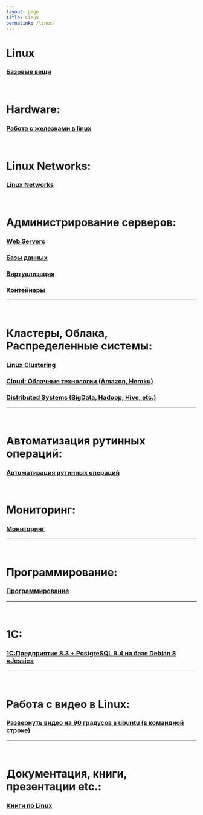 ```yaml
---
layout: page
title: Linux
permalink: /linux/
---
```


# Linux

### [Базовые вещи](/linux/basics/)


<br/>

# Hardware:

### [Работа с железками в linux](/linux/hardware/)


<br/>

# Linux Networks:

### [Linux Networks](/linux/networks/)

<br/>

# Администрирование серверов:

### [Web Servers](/linux/webservers/)

### [Базы данных](/linux/databases/)  

### [Виртуализация](/linux/virtual/)

### [Контейнеры](/linux/containers/)

______

<br/>

# Кластеры, Облака, Распределенные системы:

### [Linux Clustering](/linux/clustering/)

### [Cloud: Облачные технологии (Amazon, Heroku)](/linux/clouds/)  

### [Distributed Systems (BigData, Hadoop, Hive, etc.)](/linux/distributed-systems/)  

______

<br/>

# Автоматизация рутинных операций:


### [Автоматизация рутинных операций](/linux/automation/)


<br/>

# Мониторинг:


### [Мониторинг](/linux/monitoring/)

______

<br/>

# Программирование:


### [Программирование](/linux/dev/)


______

<br/>

# 1C:

### [1С:Предприятие 8.3 + PostgreSQL 9.4 на базе Debian 8 «Jessie»](http://nixway.org/2015/11/10/1c-predpriyatie-8-3+postgresql-na-baze-debian-8-jessie/)


______

<br/>

# Работа с видео в Linux:

### [Развернуть видео на 90 градусов в ubuntu (в командной строке)](/linux/video/editors/)

______

<br/>

# Документация, книги, презентации etc.:

### [Книги по Linux](/linux/books/)
